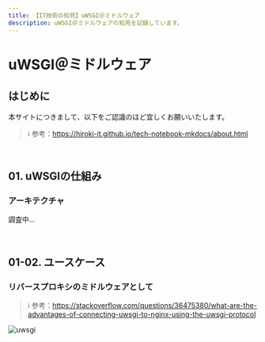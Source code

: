```yaml
---
title: 【IT技術の知見】uWSGI＠ミドルウェア
description: uWSGI＠ミドルウェアの知見を記録しています。
---
```


# uWSGI＠ミドルウェア

## はじめに

本サイトにつきまして、以下をご認識のほど宜しくお願いいたします。

> ℹ️ 参考：https://hiroki-it.github.io/tech-notebook-mkdocs/about.html

<br>

## 01. uWSGIの仕組み

### アーキテクチャ

調査中...

<br>

## 01-02. ユースケース

### リバースプロキシのミドルウェアとして

> ℹ️ 参考：https://stackoverflow.com/questions/36475380/what-are-the-advantages-of-connecting-uwsgi-to-nginx-using-the-uwsgi-protocol

![uwsgi](https://raw.githubusercontent.com/hiroki-it/tech-notebook/master/images/uwsgi.png)

<br>

